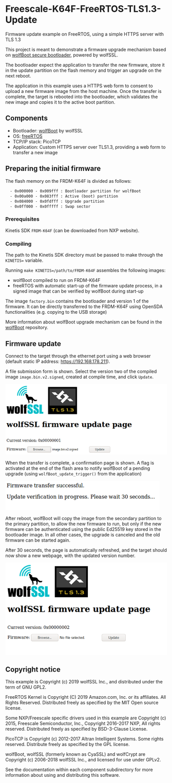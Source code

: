 # Freescale-K64F-FreeRTOS-TLS1.3-Update

Firmware update example on FreeRTOS, using a simple HTTPS server with TLS 1.3

This project is meant to demonstrate a firmware upgrade mechanism based on [wolfBoot secure bootloader](https://github.com/wolfssl/wolfBoot), powered by wolfSSL.

The bootloader expect the application to transfer the new firmware, store it in the update partition on the flash memory and trigger an upgrade on the next reboot.

The application in this example uses a HTTPS web form to consent to upload a new firmware image from the host machine. Once the transfer is complete, the target is rebooted into
the bootloader, which validates the new image and copies it to the active boot partition.


## Components
  - Bootloader: [wolfBoot](https://github.com/wolfssl/wolfBoot) by wolfSSL
  - OS:  [freeRTOS](https://www.freertos.org/)
  - TCP/IP stack: PicoTCP
  - Application: Custom HTTPS server over TLS1.3, providing a web form to transfer a new image

## Preparing the initial firmware

The flash memory on the FRDM-K64F is divided as follows:

```
  - 0x000000 - 0x009fff : Bootloader partition for wolfBoot
  - 0x00a000 - 0x083fff : Active (boot) partition
  - 0x084000 - 0x0fdfff : Upgrade partition
  - 0x0ff000 - 0x0fffff : Swap sector
```

### Prerequisites

Kinetis SDK `FRDM-K64F` (can be downloaded from NXP website).

### Compiling

The path to the Kinetis SDK directory must be passed to make through the `KINETIS=` variable.

Running `make KINETIS=/path/to/FRDM-K64F` assembles the following images:
  - wolfBoot compiled to run on FRDM-K64F
  - freeRTOS with automatic start-up of the firmware update process, in a signed image that can be verified by wolfBoot during start-up

The image `factory.bin` contains the bootloader and version 1 of the firmware. It can be directly transferred to the FRDM-K64F using OpenSDA functionalities (e.g. copying to the USB storage)

More information about wolfBoot upgrade mechanism can be found in the [wolfBoot](https://github.com/wolfSSL/wolfBoot) repository.

## Firmware update

Connect to the target through the ethernet port using a web browser (default static IP address: https://192.168.178.211). 

A file submission form is shown. Select the version two of the compiled image `image.bin.v2.signed`, created at compile time, and click `Update`.

![Update submission form](png/kinetis-freertos-before.png)

When the transfer is complete, a confirmation page is shown. A flag is activated at the end of the flash area to notify wolfBoot of a pending upgrade (using `wolfBoot_update_trigger()` from the application)

![Update submission form](png/kinetis-freertos-transfer.png)

After reboot, wolfBoot will copy the image from the secondary partition to the primary partition, to allow the new firmware to run, but only if the new firmware can be authenticated using the public Ed25519 key stored in the bootloader image. In all other cases, the upgrade is canceled and the old firmware can be started again.

After 30 seconds, the page is automatically refreshed, and the target should now show a new webpage, with the updated version number.

![Update submission form](png/kinetis-freertos-after.png)

## Copyright notice
This example is Copyright (c) 2019 wolfSSL Inc., and distributed under the term of GNU GPL2.

FreeRTOS Kernel is Copyright (C) 2019 Amazon.com, Inc. or its affiliates.  All Rights Reserved. Distributed freely as specified by the MIT Open source license.

Some NXP/Freescale specific drivers used in this example are Copyright (c) 2015, Freescale Semiconductor, Inc., Copyright 2016-2017 NXP, All rights reserved. Distributed freely as specified by BSD-3-Clause License.

PicoTCP is Copyright (c) 2012-2017 Altran Intelligent Systems. Some rights reserved. Distribute freely as specified by the GPL license.

wolfBoot, wolfSSL (formerly known as CyaSSL) and wolfCrypt are Copyright (c) 2006-2018 wolfSSL Inc., and licensed for use under GPLv2.

See the documentation within each component subdirectory for more information about using and distributing this software.

